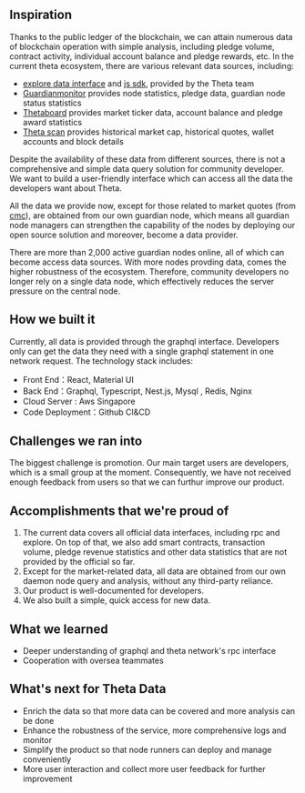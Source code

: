 ## Inspiration
Thanks to the public ledger of the blockchain, we can attain numerous data of blockchain operation with simple analysis, including pledge volume, contract activity, individual account balance and pledge rewards, etc.
In the current theta ecosystem, there are various relevant data sources, including:
* [explore data interface](https://docs.thetatoken.org/docs/explorer-overview) and  [js sdk](https://docs.thetatoken.org/docs/theta-js-sdk-overview), provided by the Theta team
* [Guardianmonitor](https://guardianmonitor.io) provides node statistics, pledge data, guardian node status statistics
* [Thetaboard](https://thetaboard.io/) provides market ticker data, account balance and pledge award statistics
* [Theta scan](http://www.thetascan.io/document/) provides historical market cap, historical quotes, wallet accounts and block details


Despite the availability of these data from different sources, there is not a comprehensive and simple data query solution for community developer. We want to build a user-friendly interface which can access all the data the developers want about Theta.

All the data we provide now, except for those related to market quotes (from [cmc](https://coinmarketcap.com/)), are obtained from our own guardian node, which means 
all guardian node managers can strengthen the capability of the nodes by deploying our open source solution and moreover, become a data provider.

There are more than 2,000 active guardian nodes online, all of which can become access data sources. With more nodes provding data, comes the higher robustness of the ecosystem. Therefore, community developers no longer rely on a single data node, which effectively reduces the server pressure on the central node.

## How we built it
Currently, all data is provided through the graphql interface. Developers only can get the data they need with a single graphql statement in one network request.
The technology stack includes:
* Front End：React, Material UI
* Back End：Graphql, Typescript, Nest.js, Mysql , Redis, Nginx
* Cloud Server : Aws Singapore
* Code Deployment：Github CI&CD


## Challenges we ran into
The biggest challenge is promotion. Our main target users are developers, which is a small group at the moment.
Consequently, we have not received enough feedback from users so that we can furthur improve our product.

## Accomplishments that we're proud of
1. The current data covers all official data interfaces, including rpc and explore. On top of that, we also add smart contracts, transaction volume, pledge revenue statistics and other data statistics that are not provided by the official so far.
2. Except for the market-related data, all data are obtained from our own daemon node query and analysis, without any third-party reliance.
3. Our product is well-documented for developers.
4. We also built a simple, quick access for new data.

## What we learned
- Deeper understanding of graphql and theta network's rpc interface
- Cooperation with oversea teammates

## What's next for Theta Data 
* Enrich the data so that more data can be covered and more analysis can be done
* Enhance the robustness of the service, more comprehensive logs and monitor
* Simplify the product so that node runners can deploy and manage conveniently
* More user interaction and collect more user feedback for further improvement